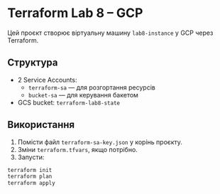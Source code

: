 # Terraform Lab 8 – GCP

Цей проєкт створює віртуальну машину `lab8-instance` у GCP через Terraform.

## Структура

- 2 Service Accounts:
  - `terraform-sa` — для розгортання ресурсів
  - `bucket-sa` — для керування бакетом
- GCS bucket: `terraform-lab8-state`

## Використання

1. Помісти файл `terraform-sa-key.json` у корінь проєкту.
2. Зміни `terraform.tfvars`, якщо потрібно.
3. Запусти:

```bash
terraform init
terraform plan
terraform apply
